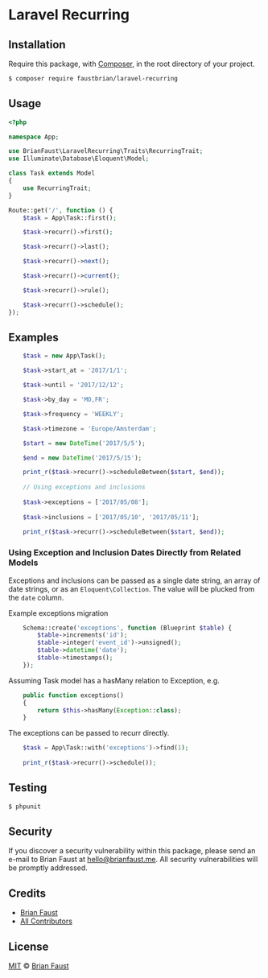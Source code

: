 # Laravel Recurring

## Installation

Require this package, with [Composer](https://getcomposer.org/), in the root directory of your project.

``` bash
$ composer require faustbrian/laravel-recurring
```

## Usage

``` php
<?php

namespace App;

use BrianFaust\LaravelRecurring\Traits\RecurringTrait;
use Illuminate\Database\Eloquent\Model;

class Task extends Model
{
    use RecurringTrait;
}
```

```php
Route::get('/', function () {
    $task = App\Task::first();

    $task->recurr()->first();

    $task->recurr()->last();

    $task->recurr()->next();

    $task->recurr()->current();

    $task->recurr()->rule();

    $task->recurr()->schedule();
});
```

## Examples
```php
    $task = new App\Task();

    $task->start_at = '2017/1/1';

    $task->until = '2017/12/12';

    $task->by_day = 'MO,FR';

    $task->frequency = 'WEEKLY';

    $task->timezone = 'Europe/Amsterdam';

    $start = new DateTime('2017/5/5');

    $end = new DateTime('2017/5/15');

    print_r($task->recurr()->scheduleBetween($start, $end));
	
	// Using exceptions and inclusions
	
	$task->exceptions = ['2017/05/08'];
	
	$task->inclusions = ['2017/05/10', '2017/05/11'];
	
	print_r($task->recurr()->scheduleBetween($start, $end));
```

### Using Exception and Inclusion Dates Directly from Related Models

Exceptions and inclusions can be passed as a single date string, an array of date strings, or as an `Eloquent\Collection`.
The value will be plucked from the `date` column.

Example exceptions migration
```php
	Schema::create('exceptions', function (Blueprint $table) {
		$table->increments('id');
		$table->integer('event_id')->unsigned();
		$table->datetime('date');
		$table->timestamps();
	});
```

Assuming Task model has a hasMany relation to Exception, e.g.
```php
	public function exceptions()
	{
		return $this->hasMany(Exception::class);
	}
```

The exceptions can be passed to recurr directly.
```php
	$task = App\Task::with('exceptions')->find(1);
	
	print_r($task->recurr()->schedule());
```

## Testing

``` bash
$ phpunit
```

## Security

If you discover a security vulnerability within this package, please send an e-mail to Brian Faust at hello@brianfaust.me. All security vulnerabilities will be promptly addressed.

## Credits

- [Brian Faust](https://github.com/faustbrian)
- [All Contributors](../../contributors)

## License

[MIT](LICENSE) © [Brian Faust](https://brianfaust.me)
